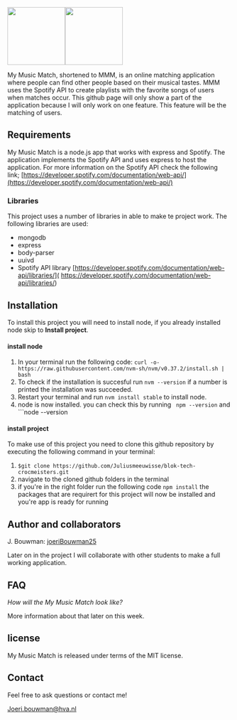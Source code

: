 <img src="https://github.com/joeriBouwman25/CMD-Project-Tech-2021/blob/main/public/images/wiki/mmm%20logo.png" height=130><img src="https://github.com/joeriBouwman25/CMD-Project-Tech-2021/blob/main/public/images/wiki/banner.png" height=130>


My Music Match, shortened to MMM, is an online matching application where people can find other people based on their musical tastes. MMM uses the Spotify API to create playlists with the favorite songs of users when matches occur. This github page will only show a part of the application because I will only work on one feature. This feature will be the matching of users.

## Requirements
 My Music Match is a node.js app that works with express and Spotify. The application implements the Spotify API and uses express to host the application. For more information on the Spotify API check the following link;
[https://developer.spotify.com/documentation/web-api/](https://developer.spotify.com/documentation/web-api/)

### Libraries
This project uses a number of libraries in able to make te project work. The following libraries are used:

* mongodb 
* express
* body-parser
* uuivd
* Spotify API library
[https://developer.spotify.com/documentation/web-api/libraries/](
https://developer.spotify.com/documentation/web-api/libraries/)

## Installation
To install this project you will need to install node, if you already installed node skip to **Install project**.

#### install node
1. In your terminal run the following code:
```curl -o- https://raw.githubusercontent.com/nvm-sh/nvm/v0.37.2/install.sh | bash```
2. To check if the installation is succesful run ```nvm --version``` if a number is printed the installation was succeeded.
3. Restart your terminal and run ```nvm install stable``` to install node.
4. node is now installed. you can check this by running  ``` npm --version``` and ```node --version

#### install project
To make use of this project you need to clone this github repository by executing the following command in your terminal:
1.  ```$git clone https://github.com/Juliusmeeuwisse/blok-tech-crocmeisters.git``` 
2. navigate to the cloned github folders in the terminal
3. if you're in the right folder run the following code ```npm install``` the packages that are requirert for this project will now be installed and you're app is ready for running

## Author and collaborators

J. Bouwman: [joeriBouwman25](https://github.com/joeriBouwman25)

Later on in the project I will collaborate with other students to make a full working application.

## FAQ

_How will the My Music Match look like?_

More information about that later on this week.

## license

My Music Match is released under terms of the MIT license.

## Contact

Feel free to ask questions or contact me!

Joeri.bouwman@hva.nl
